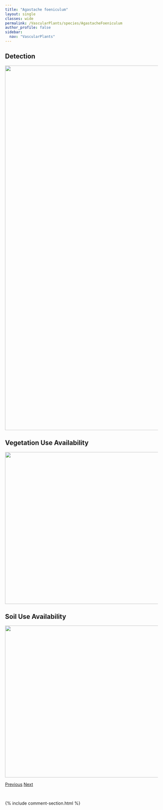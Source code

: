 ```yaml
---
title: "Agastache foeniculum"
layout: single
classes: wide
permalink: /VascularPlants/species/AgastacheFoeniculum
author_profile: false
sidebar:
  nav: "VascularPlants"
---
```


<h2>Detection</h2>

<a href="https://drive.google.com/uc?export=view&id=1dmWudSuD0YuPx-MPiwRPIYzLtuDmdp1L">
<img src="https://drive.google.com/uc?export=view&id=1dmWudSuD0YuPx-MPiwRPIYzLtuDmdp1L" height = "1200" width = "800">
</a>


<h2>Vegetation Use Availability</h2>

<a href="https://drive.google.com/uc?export=view&id=1hKscZBqnTJYLH2SxBDqRLU3sk-JtnnsJ">
<img src="https://drive.google.com/uc?export=view&id=1hKscZBqnTJYLH2SxBDqRLU3sk-JtnnsJ" height = "500" width = "1000">
</a>


<h2>Soil Use Availability</h2>

<a href="https://drive.google.com/uc?export=view&id=1RnLMDynlHXiw0O6Yjga3plkyfjWTX5vw">
<img src="https://drive.google.com/uc?export=view&id=1RnLMDynlHXiw0O6Yjga3plkyfjWTX5vw" height = "500" width = "1000">
</a>


<a href="/DevelopmentWebsite/VascularPlants/species/AegopodiumPodagraria" class="pagination--pager" title="Aegopodium.podagraria">Previous</a> <a href="/DevelopmentWebsite/VascularPlants/species/Agoseris" class="pagination--pager" title="Agoseris">Next</a>

<p>&nbsp;</p>

{% include comment-section.html %}
